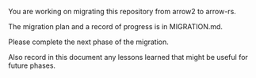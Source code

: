 You are working on migrating this repository from arrow2 to arrow-rs.

The migration plan and a record of progress is in MIGRATION.md. 

Please complete the next phase of the migration.

Also record in this document any lessons learned that might be useful for
future phases.
